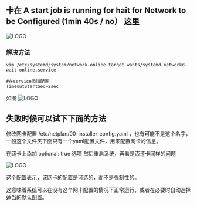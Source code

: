 ## 卡在 A start job is running for hait for Network to be Configured (1min 40s / no） 这里

![LOGO](https://img2023.cnblogs.com/blog/2908207/202304/2908207-20230414174711771-2116171721.png)

### 解决方法
```shell
vim /etc/systemd/system/network-online.target.wants/systemd-networkd-wait-online.service

#在service添加配置
TimeoutStartSec=2sec

```

如图
![LOGO](https://img.picui.cn/free/2025/05/16/6827094fb6459.png)


## 失败时候可以试下下面的方法

修改网卡配置 /etc/netplan/00-installer-config.yaml ，也有可能不是这个名字，一般这个文件夹下面只有一个yaml配置文件，用来配置网卡的信息。

在网卡上添加 optional: true 选项 然后重启系统，再看是否还卡同样的问题

![LOGO](https://img2023.cnblogs.com/blog/2908207/202308/2908207-20230804095204414-1994174192.png)

这个配置表示，该网卡的配置是可选的，而不是强制性的。

这意味着系统可以在没有这个网卡配置的情况下正常运行，或者在必要时自动选择适当的默认配置。